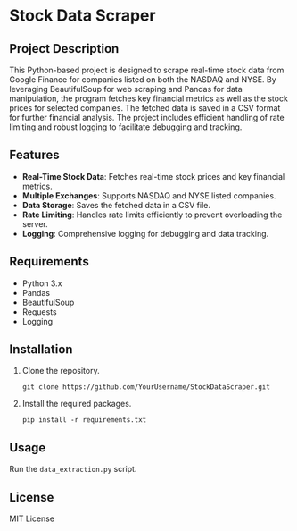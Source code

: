 # Stock Data Scraper

## Project Description

This Python-based project is designed to scrape real-time stock data from Google Finance for companies listed on both the NASDAQ and NYSE. By leveraging BeautifulSoup for web scraping and Pandas for data manipulation, the program fetches key financial metrics as well as the stock prices for selected companies. The fetched data is saved in a CSV format for further financial analysis. The project includes efficient handling of rate limiting and robust logging to facilitate debugging and tracking.

## Features

- **Real-Time Stock Data**: Fetches real-time stock prices and key financial metrics.
- **Multiple Exchanges**: Supports NASDAQ and NYSE listed companies.
- **Data Storage**: Saves the fetched data in a CSV file.
- **Rate Limiting**: Handles rate limits efficiently to prevent overloading the server.
- **Logging**: Comprehensive logging for debugging and data tracking.

## Requirements

- Python 3.x
- Pandas
- BeautifulSoup
- Requests
- Logging

## Installation

1. Clone the repository.
    ```
    git clone https://github.com/YourUsername/StockDataScraper.git
    ```

2. Install the required packages.
    ```
    pip install -r requirements.txt
    ```

## Usage

Run the `data_extraction.py` script.

## License

MIT License